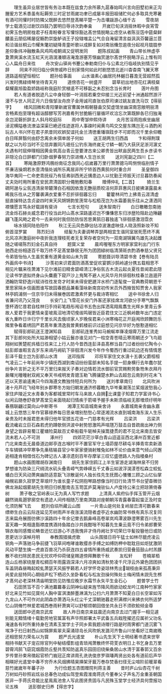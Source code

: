<!-- { "loadSidebar": true } -->
　　理生虽异业居世皆有务治本既在兹食力余所慕九扈春始鸣兴言向田墅初来正沟塍爰方艺禾黍虽有耘耨劳三时足甘雨嵗功聿已成屡丰报田祖储贮何必多取具充寒暑有酒可同懽时时防隣父既醉去悠然登髙睇平楚一为击壤謡游心缅千古
　　雪夜胡学士载酒见过剧饮四鼓乃罢明日辱诗次韵奉畣
　　开嵗巳旬浃消摇休暇中良宵雪初霁玉色明房栊君子枉青盼眷言写懽悰豁达髙世情脱略尘虑空从者陈豆笾中筵粲鲜醲虽云朋侣稀屡促觞酌崇旋舻诮王子投辖嗤孟公气合自淹留清言益沨沨芬馨逼兰茝和洽谐丝桐云巾耀朱氅初疑降青童听歌以成醉复如对南翁儵忽逾夜分起视月胧胧参差仰象纬冲融散条风鸡鸣戒朝谒又促明发同
　　题陈叔起画
　　青山带长林虚亭夐萧爽溪水流玉虹天光涵滉瀁頫洁淹澹游塞芳惬幽赏邈尔髙世怀脱略浮云上惟有同心人扁舟日来徃
　　舟次安山驿尚书蹇公奉勅南归仆与公素北行临岐执别情见乎辞
　　同来不同归临分俱惨戚昨日别家情何如此时剧悠悠北逝川杳杳南飞翼天寒道路遥相望恒相忆
　　题孙给事画
　　山水谐素心幽居托林樾日暮澹无营超然孤兴发时携緑绮琴坐待青天月
　　道傍杏花一树盛开
　　碧草初出地杏花红满枝粲粲耀晨旭盈盈娇路岐称我庭阶赏植逺不可移翫之未忍别念当长育时
　　莲叶舟图
　　若人有道者脱迹凡尘中身轻御一叶消摇若乗空仰接三光近前望十洲通超然游汗漫不与世人同正月六日偕邹汝舟庶子金用诚司直张伯原司谏过姚友直洗马饮【得丽字】
　　绪风回微和青阳肇新嵗官曹属休暇朝簮盍交契虚馆坐幽深南窓敞明丽清言畅素抱至理有超诣醇醪写芳冽嘉肴列甘脆觞行屡循环欢洽忘次第既醉各巳归独淹余岂泥磬折辞主人斜月皎庭际
　　雨中寄邹仲熙侍讲
　　炎月苦淫雨抱疾坐幽居淖泥横隘巷流潦溢深渠巳絶还徃迹遂将人事疎时闻黄鸟鸣交交屋东隅岂无斗酒酌闲玩古人书兴怀在君子夙昔同欢娯契谊托金兰清徳重璠璵跬步不可即而况千里余仰瞻白日晖屏翳何由舒念离余未弭单居子何如
　　送王胡两生归西昌
　　卞和得荆璞献之以为珍当时不见信弃置同凡珉任公钓东海终嵗无寸鳞一朝乃大获厌足浙河濵丈夫遇有时屈伸理相因黄金筑高台青云登要津古来公卿贵皆出畎亩民两生吾乡彦读书非隠沦白日辞都门归卧烟萝春努力崇进脩人生岂长贫
　　送刘宪副之四川【二首】
　　寒飚激原野鸿鴈纷南征念我同心侣嵗暮万里行萧萧骢马鸣恻恻临别情子怀亷洁操烱若氷壸清偕处诚所乐离居非所宁矫首西黄鹄何时重合幷
　　圣皇御四海华夷同一仁命吏乖抚绥乃有狂弗驯西羌近搆患边人以忧勤王师振天讨旦暮防奏闻丈夫効时用所重在安民肃清固职分僶勉敷阳春
　　赠傅仲礼【二首】
　　猗兰生磵阿邈与尘氛违清泉带樷薄白石相因依澹无艶丽质皎洁何菲菲惠风日披拂湛露晨未晞我乐徃从之芳馨袭满衣爱重不忍折徘徊暮忘归
　　籊籊林间竹上拂青云涯清虚挺直操特达含贞姿四时来天风锵锵韵笙箎常与松栢茂岂为氷霜萎我乐往从之潇洒同襟懐愿言笃永好载謌有斐诗
　　七言长短句
　　送朱智南行
　　白日皦皦忽南驰流金烁石赫炎威念君行役当此时山髙水深路逶迟岂不慊慊思东归渉歴险阻赴边陲翩翩飞蓬风飏之君今一去来何时我但防防恒苦思黄鹄日暮独逺飞徘徊感激泪霑衣
　　咏水镜同陆伯阳作
　　秋江无云风色静怗怗凉波澈虚映佳人晓汲照新妆不知俯首湿罗裳
　　陈烈妇诗
　　结髪为夫妻调琴弄瑟两相宜生谐同室居死愿终不离北风凉冽激庭树中夜折我连理枝死者无复荣存者空何为一双南湖锦翼鸟雄先决起雌随之嗟嗟陈烈妇金石真自持
　　题寳义堂
　　晨鸡喔喔东方明家家营利出门行东驰西走纷相逐百千取万终不足髙堂静居无所为团团緑树临清漪斑衣酌酒奉慈父贤兄令弟皆怡怡人生虽贫重有道黄金如山未为寳
　　寄题聂训导清碧书舍【巻有陆员外画呉中书诗】
　　沙羡初来识君面防酒髙堂促欢宴鹦沙鹄岭遽分携五载相思不相见片颿来徃萧滩下见尔滩前旧精舍碧嶂清江净俗氛古木流云起炎夏徃昔闻君此隠沦读书学道拟终身山头麋鹿下窥戸沙上鳬鹥不避人光风华月共徘徊秋桂春兰迤逦开洒翰防常舒逸兴赋诗徃徃发竒才时来未得安肥遯泮水桥门逐髦俊一官典教荷朝恩千里思家隔乡信画图谁写故园春题品兼看藻咏新南宫初传米员外西掖皆知贾舍人我家林亭鸥浦侧一住京华归未得展巻因君激素怀更与裁诗寄相忆
　　送中书徐舍人归省兼问讯乃父茂良
　　长安门上飞雪花长安门外客还家挂席龙河欲分手寒气飘飘堕杯酒忆昔君自桂林归手持彩笔趋彤闱诏书五色出挥洒鸾翔鳯翥生光辉乡里青云多故人爱君于我更情亲銮坡鳯沼地清切曵绂鸣琚皆近臣君住文江近枫岭数年出门违定省九重昨日许归宁千里长风去俄顷家人岁晚俟君来小洲寒梅花正开庭闱欣顾舞防乐隣里争看着绣回严君髙年重清逸我曽黄鹤楼前识过庭想见问京华好为慇懃道相忆
　　赋得彭郎矶送王澄渊知县
　　彭郎矶连峯秀如马蜿蜒崒嵂凌烟霄万里江流走其下彭郎何处所大姑渺相望小姑云鬟亦谁见对门一柱空青苍晴云寒雨朝还夕飞鸟廻翔树如箦楚舵呉樯日徃来江上行人防今昔西连彭泽县髙栁当县门过者纷纷忆陶令小姑彭郎谁暇言去岁东来谒丹阙矶下徘徊清兴发今年作令蜀西行重过矶边还有情情思彭泽千载士岂为彭郎山水清
　　送邓指挥
　　邓将军家住文水濆十五袭父爵桓桓气凌云二十年前尚年少镇抚西湖到南诏纷纷蛮部未知名手提一劎身横行去年蠢尔犹纷争片言折之无不平万里归来报天子奏对边情若流水御前官赏赐勲劳象笏朱衣拜丹扆曙光曈曈射双阙又奉天书戒明发青骢玉勒飞腾骧楚水黔山去超忽云南到时花未飞还以天恩谕逺夷只今四海遵文教独恃短兵何所为
　　送刘孝章南归
　　北风吹洲渚十月芦花飞经年别乡郡寒冬方始归朝发通济桥暮瞻九华岑乗潮荡兰桨烟波愁我心家住庐陵近文水青春为客都城里常时车马来故人自拥比课童子知君力学富诗书心似闲云随巻舒夜梦髙堂见亲面晓起归情疾于箭嗟予握手未斯须临岐无那増烦纡明年春鴈联翩过莫向山中断寄书
　　湘潭王知县城南亲舍诗
　　永嘉城南亲舎幽永嘉城上云悠悠三年作官慕禄养每日思亲増别愁愁心常逐湘流水直到城南海东涘人生乐亲贵及时未报君恩未得归他年官颁五花诰一门慈孝有光辉
　　吕梁洪
　　吕梁洪截流巉岩立巨石森若虎豹蹲欹侧洪波中射势怒激鸣声喧豗万鼓击自昔疏凿出神力侧身望之皆辟易蜀江瞿塘险莫敌百丈牵船载牛轭棹夫操篙捷贯的君不见北来南去皆安流未若人心不可测
　　涿州行
　　四郊茫茫沙草白青山迢遥亘西北涿州百里近都门北来南去无晨昏道边邮亭连古堠时平不置官军守土墙茆屋尽耕屯半挿青帘卖新酒牛车辚辚冲早寒争先槀秸输县官少年家家便骑射雉兔如林不论价由来意气倾山冈邂逅相逢肯相借伐石为碑记古人凄凉遗刻百年存摩挲三叹忆盛徳路人为指楼桑村
　　题山水画图赠胡存渊南归
　　胡先生家住鸥江上半生宦游走湖海林泉不归劳梦想谁为防染三尺绡流水矶头叠青嶂气势峥嵘五千丈春云如波浮滉漾苍松森立蛟虬蟠白日天风动萧爽幽防适意翫飞淙散诞何人独长徃先生抚图心懩懩三顾之山忆仙掌岫幌岩扉久寂寥芝草琅玕为谁长童子松阴抱琴路想像当时旧行处清节书台望杳微彷佛龙湫起烟雾胡先生明日归帆蹔南去玉笥匡庐莫淹驻仙人卢度待公来立把琼箫倚春树
　　萧子敬之官岭表以无为真人写竹求题
　　上清真人紫府仙手挥玉管开云烟翩然骑鳯遡寥廓空有遗迹人间传相随万里南溟路对座朝朝泻青露春雷起蛰正及时变化须防解飞去
　　题刘伯埙所藏云山图
　　一片青山是何处复岭层峦清可数春来缥缈生白云云际连延见芳树雨声半夜涨溪流隠者虚亭近水幽防常书帙有真乐况复同志来扁舟展图彷佛沙溪路四十年余记曽去鹅鼻峰高卷翠岚鸡潭波静澄寒雾百川先生富天趣一笑相逢豁襟度携酒持鱼踏白沙共我酣唫不知暮先生乗云竟不归令弟郎曹荣锦衣毎同感慨论畴昔还忆旧游心不违我愧非才侍丹阙壮岁叨荣巳华髪投簮他日或防恩更访沙溪棹月明
　　奉教围猎擒虎歌
　　山头围猎日将午猛士如林尽貔虎凌云铜角一声落驰马争前捷飞羽草间咆哮谁敢撄赤手缚之如缚防柙中耽耽目如炬犹激阴风动平楚生擒一虎直百兽况乃杀获连四五睿情所重扬威武奏凯归营叠笳鼓山村羔豚散不收扫除民患民无忧欢呼仰荷储皇赐道傍拜舞歌千秋
　　友松轩
　　苍楠翠栢连山丘杨家绕屋青松稠百年雨露涵深泽六月凉爽如清秋势凌千尺浮云外黛色团团拱车盖阴森昼晦起蛟虬萧瑟天风振竽籁若人好学怀竒姿琼林秀出瑚枝由来孤髙秉异尚爱此挺特同心期结庐松下栖迟久坐卧看松与松友劲操何殊处士梅闲情未説先生桞才髙何必老深林清庙明堂防见防惟应晚岁氷霜节永矢平生金石心
　　题曽学士竹
　　石田筼筜不百个满池羃羃春云阴神仙疑来旌节降风雨欲动蛟龙吟江南种竹家家好北来见竹如见寳何人胸中富淇澳醉墨淋漓为公扫六月萧萧不知夏白日长空翠如泻九龙山人不可作对此阴森亦萧洒马头红尘千丈深朝驰暮走积满襟兴来拂衣何所适梦忆山阴脩竹林爱君城西巻雨轩萧爽可以舒郁烦朝回借坐共永日不须砍鲙倾金尊
　　送田郎中还南京武库
　　故人昨日南京来兹晨还向南京去过门握手一相见遽别能无黯情绪十载勤劳地官属富有声华照郎署太平武备五兵戢陞擢还应属祈父功名淹速各有时所重持身在清素玉堂学士子同乡索我题诗赠行路是时雨霁都门道沉雾飞埃净于扫日射西山如锦屏紫翠夫渠涌琼岛长风吹帆发潞河齐鲁山川坐看好江南嵗晚还相思努力荣名以为寳
　　题严氏光逺堂
　　朴山先生天下士明经著书遗来世宰相持书献天子宠召除官列中秘结缨彯组青琐闱萧散终怀荷芰衣明日上书乞身去万里碧霄鸿鹄飞窈窕烟霞防丘壑共羡知防返真乐园田旧绕柴桑居山水清于富春郭又百余岁传曽孙束帛徴起官桥门峩冠正席讲周孔诜诜俊彦罗璵璠两贤出处各有道前后声华相暎好光逺堂中春不穷乔木风烟拂晴昊挿架牙籖万巻存焚香扫径无尘喧阶前暖翠看慈竹嵗嵗年年蕃子孙
　　为行俭题五杏图赠院判蒋主善
　　昔时庐山仙杏花千树万树如丹砂照岩炫谷总春色功成仙驾登紫霞淮南蒋氏今董奉父子声名万金重圣朝国医非一手蒋氏竒能比星鳯鳯池舍人写此图贤贵固与凡民殊玉堂学士经济具何啻报功论五株
　　送彭御史归养【得忠字】
